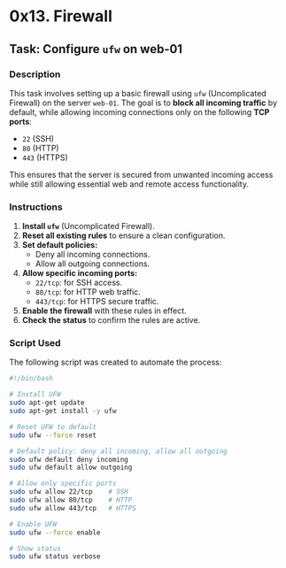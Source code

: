 # 0x13. Firewall

## Task: Configure `ufw` on web-01

### Description
This task involves setting up a basic firewall using `ufw` (Uncomplicated Firewall) on the server `web-01`. The goal is to **block all incoming traffic** by default, while allowing incoming connections only on the following **TCP ports**:
- `22` (SSH)
- `80` (HTTP)
- `443` (HTTPS)

This ensures that the server is secured from unwanted incoming access while still allowing essential web and remote access functionality.

### Instructions

1. **Install `ufw`** (Uncomplicated Firewall).
2. **Reset all existing rules** to ensure a clean configuration.
3. **Set default policies:**
   - Deny all incoming connections.
   - Allow all outgoing connections.
4. **Allow specific incoming ports:**
   - `22/tcp`: for SSH access.
   - `80/tcp`: for HTTP web traffic.
   - `443/tcp`: for HTTPS secure traffic.
5. **Enable the firewall** with these rules in effect.
6. **Check the status** to confirm the rules are active.

### Script Used

The following script was created to automate the process:

```bash
#!/bin/bash

# Install UFW
sudo apt-get update
sudo apt-get install -y ufw

# Reset UFW to default
sudo ufw --force reset

# Default policy: deny all incoming, allow all outgoing
sudo ufw default deny incoming
sudo ufw default allow outgoing

# Allow only specific ports
sudo ufw allow 22/tcp    # SSH
sudo ufw allow 80/tcp    # HTTP
sudo ufw allow 443/tcp   # HTTPS

# Enable UFW
sudo ufw --force enable

# Show status
sudo ufw status verbose
